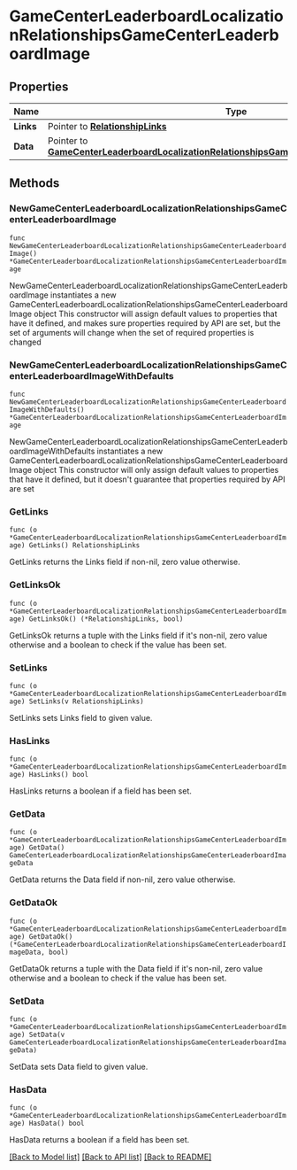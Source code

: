 # GameCenterLeaderboardLocalizationRelationshipsGameCenterLeaderboardImage

## Properties

Name | Type | Description | Notes
------------ | ------------- | ------------- | -------------
**Links** | Pointer to [**RelationshipLinks**](RelationshipLinks.md) |  | [optional] 
**Data** | Pointer to [**GameCenterLeaderboardLocalizationRelationshipsGameCenterLeaderboardImageData**](GameCenterLeaderboardLocalizationRelationshipsGameCenterLeaderboardImageData.md) |  | [optional] 

## Methods

### NewGameCenterLeaderboardLocalizationRelationshipsGameCenterLeaderboardImage

`func NewGameCenterLeaderboardLocalizationRelationshipsGameCenterLeaderboardImage() *GameCenterLeaderboardLocalizationRelationshipsGameCenterLeaderboardImage`

NewGameCenterLeaderboardLocalizationRelationshipsGameCenterLeaderboardImage instantiates a new GameCenterLeaderboardLocalizationRelationshipsGameCenterLeaderboardImage object
This constructor will assign default values to properties that have it defined,
and makes sure properties required by API are set, but the set of arguments
will change when the set of required properties is changed

### NewGameCenterLeaderboardLocalizationRelationshipsGameCenterLeaderboardImageWithDefaults

`func NewGameCenterLeaderboardLocalizationRelationshipsGameCenterLeaderboardImageWithDefaults() *GameCenterLeaderboardLocalizationRelationshipsGameCenterLeaderboardImage`

NewGameCenterLeaderboardLocalizationRelationshipsGameCenterLeaderboardImageWithDefaults instantiates a new GameCenterLeaderboardLocalizationRelationshipsGameCenterLeaderboardImage object
This constructor will only assign default values to properties that have it defined,
but it doesn't guarantee that properties required by API are set

### GetLinks

`func (o *GameCenterLeaderboardLocalizationRelationshipsGameCenterLeaderboardImage) GetLinks() RelationshipLinks`

GetLinks returns the Links field if non-nil, zero value otherwise.

### GetLinksOk

`func (o *GameCenterLeaderboardLocalizationRelationshipsGameCenterLeaderboardImage) GetLinksOk() (*RelationshipLinks, bool)`

GetLinksOk returns a tuple with the Links field if it's non-nil, zero value otherwise
and a boolean to check if the value has been set.

### SetLinks

`func (o *GameCenterLeaderboardLocalizationRelationshipsGameCenterLeaderboardImage) SetLinks(v RelationshipLinks)`

SetLinks sets Links field to given value.

### HasLinks

`func (o *GameCenterLeaderboardLocalizationRelationshipsGameCenterLeaderboardImage) HasLinks() bool`

HasLinks returns a boolean if a field has been set.

### GetData

`func (o *GameCenterLeaderboardLocalizationRelationshipsGameCenterLeaderboardImage) GetData() GameCenterLeaderboardLocalizationRelationshipsGameCenterLeaderboardImageData`

GetData returns the Data field if non-nil, zero value otherwise.

### GetDataOk

`func (o *GameCenterLeaderboardLocalizationRelationshipsGameCenterLeaderboardImage) GetDataOk() (*GameCenterLeaderboardLocalizationRelationshipsGameCenterLeaderboardImageData, bool)`

GetDataOk returns a tuple with the Data field if it's non-nil, zero value otherwise
and a boolean to check if the value has been set.

### SetData

`func (o *GameCenterLeaderboardLocalizationRelationshipsGameCenterLeaderboardImage) SetData(v GameCenterLeaderboardLocalizationRelationshipsGameCenterLeaderboardImageData)`

SetData sets Data field to given value.

### HasData

`func (o *GameCenterLeaderboardLocalizationRelationshipsGameCenterLeaderboardImage) HasData() bool`

HasData returns a boolean if a field has been set.


[[Back to Model list]](../README.md#documentation-for-models) [[Back to API list]](../README.md#documentation-for-api-endpoints) [[Back to README]](../README.md)



